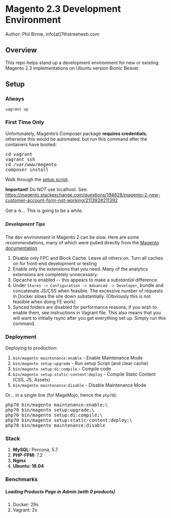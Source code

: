 Magento 2.3 Development Environment
====================================

Author: Phil Birnie, info[at]7thstreetweb.com

## Overview

This repo helps stand up a development environment for new or existing Magento 2.3 implementations on Ubuntu version Bionic Beaver.

## Setup

### Always
`vagrant up`


### First Time Only
Unfortunately, Magento’s Composer package **requires credentials**; otherwise this would be automated, but run this command after the containers have booted:  <br />

<pre>
cd vagrant
vagrant ssh
cd /var/www/magento
composer install
</pre>

Walk through the [setup script](https://127.0.0.1:8001/setup/).

**Important!** Do _NOT_ use localhost. See: 
https://magento.stackexchange.com/questions/194828/magento-2-new-customer-account-form-not-working/211392#211392

 Get a ☕... This is going to be a while.

##### Development Tips

The dev environment in Magento 2 can be  slow.  Here are some recommendations, many of which were pulled directly from the [Magento documentation](http://devdocs.magento.com/guides/v2.2/extension-dev-guide/build/optimal-dev-environment.html).

1. Disable only FPC and Block Cache.  Leave all others on. Turn all caches on for front-end development or testing
2. Enable only the extensions that you need.  Many of the analytics extensions are completely unnecessary. 
3. Opcache is enabled -- this appears to make a _substantial_ difference. 
4. Under `Stores -> Configuration -> Advanced -> Developer`, bundle and concatenate JS/CSS when feasible.  The excessive number of requests in Docker slows the site down substantially. (Obviously this is not feasible when doing FE work)
5. Synced folders are disabled for performance reasons; if you wish to enable them, see instructions in Vagrant file. This also means that you will want to initially rsync after you get everything set up.  Simply run this command.

### Deployment

Deploying to production: 

1. `bin/magento maintenance:enable` - Enable Maintenance Mode
2. `bin/magento setup:upgrade` - Run setup Script (and clear cache)
3. `bin/magento setup:di:compile` - Compile code
4. `bin/magento setup:static-content:deploy` - Compile Static Content (CSS, JS, Assets)
5. `bin/magento maintenance:disable` - Disable Maintenance Mode

Or... in a single line (for MageMojo, hence the `php70`): 

<pre>
php70 bin/magento maintenance:enable;\
php70 bin/magento setup:upgrade;\
php70 bin/magento setup:di:compile;\
php70 bin/magento setup:static-content:deploy;\
php70 bin/magento maintenance:disable
</pre>

### Stack

1. **MySQL:** Percona, 5.7
2. **PHP-FPM:** 7.2
3. **Nginx** 
4. **Ubuntu: 18.04**

### Benchmarks

##### Loading Products Page in Admin (with 0 products)
1. Docker: 29s
2. Vagrant: 2s
